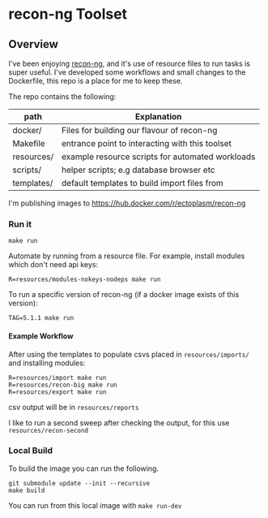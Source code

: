 # recon-ng Toolset

Overview
---

I've been enjoying [recon-ng](https://github.com/lanmaster53/recon-ng/), and it's use of resource files to run tasks is super useful. I've developed some workflows and small changes to the Dockerfile, this repo is a place for me to keep these.

The repo contains the following:

| path       | Explanation |
|---         |---|
| docker/    | Files for building our flavour of recon-ng |
| Makefile   | entrance point to interacting with this toolset |
| resources/ | example resource scripts for automated workloads |
| scripts/   | helper scripts; e.g database browser etc |
| templates/ | default templates to build import files from |

I'm publishing images to https://hub.docker.com/r/ectoplasm/recon-ng

### Run it

`make run`

Automate by running from a resource file. For example, install modules which don't need api keys:

`R=resources/modules-nokeys-nodeps make run`

To run a specific version of recon-ng (if a docker image exists of this version):

`TAG=5.1.1 make run`

#### Example Workflow

After using the templates to populate csvs placed in `resources/imports/` and installing modules:

```
R=resources/import make run
R=resources/recon-big make run
R=resources/export make run
```

csv output will be in `resources/reports`

I like to run a second sweep after checking the output, for this use `resources/recon-second`

### Local Build

To build the image you can run the following. 

```
git submodule update --init --recursive
make build
```

You can run from this local image with `make run-dev`
